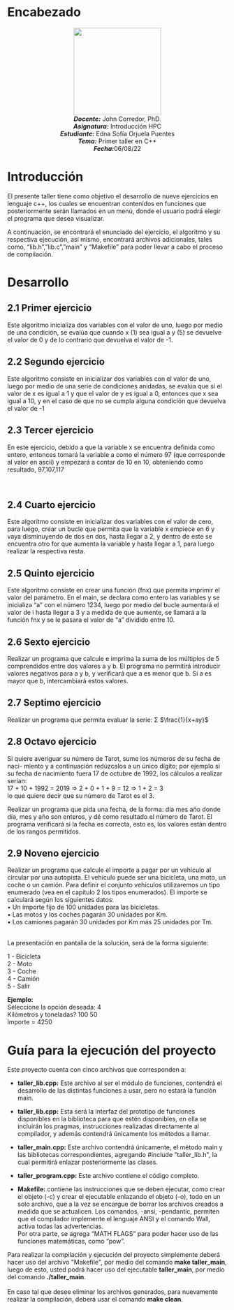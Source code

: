 # Encabezado
<p align="center"><img src="https://res-5.cloudinary.com/crunchbase-production/image/upload/c_lpad,h_256,w_256,f_auto,q_auto:eco/v1455514364/pim02bzqvgz0hibsra41.png"width="200" height="200">
</img><br>
<i><b>Docente:</b></i> John Corredor, PhD.
<br>
<i><b>Asignatura:</b></i> Introducción HPC
<br>
<i><b>Estudiante:</b></i> Edna Sofía Orjuela Puentes
<br>
<i><b>Tema:</b></i> Primer taller en C++
<br>
<i><b>Fecha:</b></i>06/08/22
<br>
</p>

# Introducción

El presente taller tiene como objetivo el desarrollo de nueve ejercicios en lenguaje
c++, los cuales se encuentran contenidos en funciones que posteriormente serán llamados en
un menú, donde el usuario podrá elegir el programa que desea visualizar.

A continuación, se encontrará el enunciado del ejercicio, el algoritmo y su respectiva ejecución, así mismo, encontrará archivos adicionales, tales como, “lib.h”,”lib.c”,”main” y “Makefile” para poder llevar a cabo el proceso de compilación. 

# Desarrollo

## 2.1  Primer ejercicio

Este algoritmo inicializa dos variables con el valor de uno, luego por medio de una condición, se evalúa que cuando x (1) sea igual a y (5) se devuelve el valor de 0 y de lo contrario que devuelva el valor de -1.<br>


## 2.2  Segundo ejercicio
Este algoritmo consiste en inicializar dos variables con el valor de uno, luego por medio de una serie de condiciones anidadas, se evalúa que si el valor de x es igual a 1 y que el valor de y es igual a 0, entonces que x sea igual a 10, y en el caso de que no se cumpla alguna condición que devuelva el valor de -1 <br> 

## 2.3 Tercer ejercicio
En este ejercicio, debido a que la variable x se encuentra definida como entero, entonces tomará la variable a como el número 97 (que corresponde al valor en ascii) y empezará a contar de 10 en 10, obteniendo como resultado, 97,107,117

<br> 

## 2.4 Cuarto ejercicio
Este algoritmo consiste en inicializar dos variables con el valor de cero, para luego, crear un bucle que permita que la variable x empiece en 6 y vaya disminuyendo de dos en dos, hasta llegar a 2, y dentro de este se encuentra otro for que aumenta la variable y hasta llegar a 1, para luego realizar la respectiva resta.<br>

## 2.5  Quinto ejercicio
Este algoritmo consiste en crear una función (fnx) que permita imprimir el valor del parámetro. En el main, se declara como entero las variables y se inicializa “a” con el número 1234, luego por medio del bucle aumentará el valor de i hasta llegar a 3 y a medida de que aumente, se llamará a la función fnx y se le pasara el valor de “a”  dividido entre 10.
<br> 

## 2.6  Sexto ejercicio 
Realizar un programa que calcule e imprima la suma de los múltiplos de 5
comprendidos entre dos valores a y b. El programa no permitirá introducir valores
negativos para a y b, y verificará que a es menor que b. Si a es mayor que b,
intercambiará estos valores.


## 2.7 Septimo ejercicio

Realizar un programa que permita evaluar la serie: Σ $\frac{1}{x+ay}$

## 2.8 Octavo ejercicio
Si quiere averiguar su número de Tarot, sume los números de su fecha de naci-
miento y a continuación redúzcalos a un único dígito; por ejemplo si su fecha de nacimiento fuera 17 de octubre de 1992, los cálculos a realizar serían:<br>
17 + 10 + 1992 = 2019 => 2 + 0 + 1 + 9 = 12 => 1 + 2 = 3<br>
lo que quiere decir que su número de Tarot es el 3.<br>

Realizar un programa que pida una fecha, de la forma:
día mes año donde día, mes y año son enteros, y dé como resultado el número de Tarot. El programa verificará si la fecha es correcta, esto es, los valores están dentro de los
rangos permitidos.
 

## 2.9 Noveno ejercicio
Realizar un programa que calcule el importe a pagar por un vehículo al circular
por una autopista. El vehículo puede ser una bicicleta, una moto, un coche o un
camión. Para definir el conjunto vehículos utilizaremos un tipo enumerado (vea en
el capítulo 2 los tipos enumerados). El importe se calculará según los siguientes
datos:<br>
• Un importe fijo de 100 unidades para las bicicletas.<br>
• Las motos y los coches pagarán 30 unidades por Km.<br>
• Los camiones pagarán 30 unidades por Km más 25 unidades por Tm.<br><br>


La presentación en pantalla de la solución, será de la forma siguiente:<br>

1 - Bicicleta<br>
2 - Moto<br>
3 - Coche<br>
4 - Camión<br>
5 - Salir<br>

**Ejemplo:**<br>
Seleccione la opción deseada: 4<br>
Kilómetros y toneladas? 100 50<br>
Importe = 4250<br>



# Guía para la ejecución del proyecto
Este proyecto cuenta con cinco archivos que corresponden a:<br> 

*  **taller_lib.cpp:** Este archivo al ser el módulo de funciones, contendrá el desarrollo de las distintas funciones a usar, pero no estará la función main.<br> 

*  **taller_lib.cpp:** Esta será la interfaz del prototipo de funciones disponibles en la biblioteca para que estén disponibles, en ella se incluirán los pragmas, instrucciones realizadas directamente al compilador, y además contendrá únicamente los métodos a llamar.<br> 

*  **taller_main.cpp:** Este archivo contendrá únicamente, el método main y las bibliotecas correspondientes, agregando #include "taller_lib.h", la cual permitirá enlazar posteriormente las clases.<br>

*  **taller_program.cpp:** Este archivo contiene el código completo.<br>

*  **Makefile:** contiene las instrucciones que se deben ejecutar, como crear el objeto (-c)  y crear el ejecutable enlazando el objeto (-o), todo en un solo archivo, que a la vez se encargue de borrar los archivos creados a medida que se actualicen. Los comandos, -ansi, -pendantic, permiten que el compilador implemente el lenguaje ANSI y el comando Wall, activa todas las advertencias.<br>
Por otra parte, se agrega “MATH FLAGS” para poder hacer uso de las funciones matemáticas, como “pow”.<br>


Para realizar la compilación y ejecución del proyecto simplemente deberá hacer uso del archivo "Makefile", por medio del comando **make taller_main**, luego de esto, usted podrá hacer uso del ejecutable **taller_main**, por medio del comando **./taller_main**.<br><br>
En caso tal que desee eliminar los archivos generados, para nuevamente realizar la compilación, deberá usar el comando **make clean**.<br>





